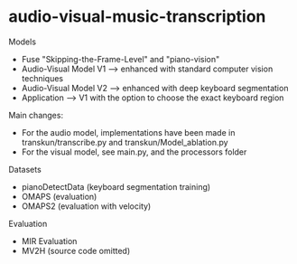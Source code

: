 # audio-visual-music-transcription

Models
- Fuse "Skipping-the-Frame-Level" and "piano-vision"
- Audio-Visual Model V1 --> enhanced with standard computer vision techniques
- Audio-Visual Model V2 --> enhanced with deep keyboard segmentation
- Application --> V1 with the option to choose the exact keyboard region

Main changes: 
- For the audio model, implementations have been made in transkun/transcribe.py and transkun/Model_ablation.py
- For the visual model, see main.py, and the processors folder

Datasets
- pianoDetectData (keyboard segmentation training)
- OMAPS (evaluation)
- OMAPS2 (evaluation with velocity)

Evaluation
- MIR Evaluation
- MV2H (source code omitted)
